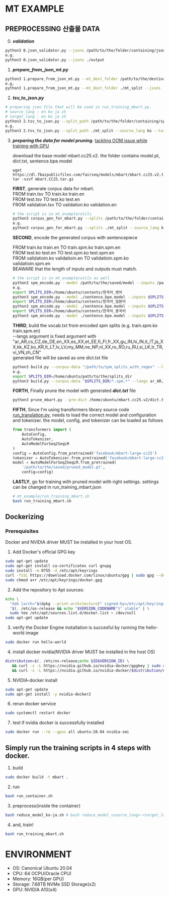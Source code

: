 # MT EXAMPLE

## PREPROCESSING 산출물 DATA

0. **_validation_**

```bash
python3 0.json_validator.py --jsons /path/to/the/folder/containing/json/files
e.g.
python3 0.json_validator.py --jsons ./output
```

1. **_prepare_from_json_mt.py_**

```bash
python3 1.prepare_from_json_mt.py --mt_dest_folder /path/to/the/destination/folder --jsons /path/to/the/folder/containing/jsons
e.g.
python3 1.prepare_from_json_mt.py --mt_dest_folder ./mt_split --jsons ./output/한국어(KO)_영어(EN)

```

2. **_tsv_to_json.py_**

```bash
# preparing json file that will be used in run_training_mbart.py.
# source_lang : en ko ja zh
# target_lang : en ko ja zh
python3 2.tsv_to_json.py --split_path /path/to/the/folder/containing/splits.tsv --source_lang source_lang --target_lang target_lang
e.g.
python3 2.tsv_to_json.py --split_path ./mt_split --source_lang ko --target_lang en
```

3. **_preparing the data for model pruning_**. [tackling OOM issue while training with GPU](https://github.com/facebookresearch/fairseq/issues/2120)

   download the base model mbart.cc25.v2. the folder contains model.pt, dict.txt, sentence.bpe.model

   ```
   wget https://dl.fbaipublicfiles.com/fairseq/models/mbart/mbart.cc25.v2.tar.gz
   tar -xzvf mbart.CC25.tar.gz
   ```

   **FIRST**, generate corpus data for mbart.  
   FROM train.tsv TO train.ko train.en  
   FROM test.tsv TO test.ko test.en  
   FROM validation.tsv TO validation.ko validation.en

   ```bash
   # the script is in mt_example/utils
   python3 corpus_gen_for_mbart.py --splits /path/to/the/folder/containing/splits --source_lang source_lang --target_lang target_lang
   e.g.
   python3 corpus_gen_for_mbart.py --splits ./mt_split --source_lang ko --target_lang en
   ```

   **SECOND**, encode the generated corpus with sentencepiece

   FROM train.ko train.en TO train.spm.ko train.spm.en  
   FROM test.ko test.en TO test.spm.ko test.spm.en  
   FROM validatioin.ko validatioin.en TO validatioin.spm.ko validatioin.spm.en  
   BEAWARE that the length of inputs and outputs must match.

   ```bash
   # the script is in mt_example/utils as well
   python3 spm_encode.py --model /path/to/the/saved/model --inputs /path/to/train.ko /path/to/train.en --outputs /path/to/train.spm.ko /path/to/train.spm.en --min_length 10 --max_length 512
   e.g.
   export SPLITS_DIR=/home/ubuntu/contents/한국어_영어
   python3 spm_encode.py --model ./sentence.bpe.model --inputs $SPLITS_DIR/train.ko $SPLITS_DIR/train.en $SPLITS_DIR/test.ko $SPLITS_DIR/test.en $SPLITS_DIR/validation.ko $SPLITS_DIR/validation.en --outputs $SPLITS_DIR/train.spm.ko $SPLITS_DIR/train.spm.en $SPLITS_DIR/test.spm.ko $SPLITS_DIR/test.spm.en $SPLITS_DIR/validation.spm.ko $SPLITS_DIR/validation.spm.en
   export SPLITS_DIR=/home/ubuntu/contents/한국어_일본어
   python3 spm_encode.py --model ./sentence.bpe.model --inputs $SPLITS_DIR/train.ko $SPLITS_DIR/train.ja $SPLITS_DIR/test.ko $SPLITS_DIR/test.ja $SPLITS_DIR/validation.ko $SPLITS_DIR/validation.ja --outputs $SPLITS_DIR/train.spm.ko $SPLITS_DIR/train.spm.ja $SPLITS_DIR/test.spm.ko $SPLITS_DIR/test.spm.ja $SPLITS_DIR/validation.spm.ko $SPLITS_DIR/validation.spm.ja
   export SPLITS_DIR=/home/ubuntu/contents/한국어_중국어
   python3 spm_encode.py --model ./sentence.bpe.model --inputs $SPLITS_DIR/train.ko $SPLITS_DIR/train.zh $SPLITS_DIR/test.ko $SPLITS_DIR/test.zh $SPLITS_DIR/validation.ko $SPLITS_DIR/validation.zh --outputs $SPLITS_DIR/train.spm.ko $SPLITS_DIR/train.spm.zh $SPLITS_DIR/test.spm.ko $SPLITS_DIR/test.spm.zh $SPLITS_DIR/validation.spm.ko $SPLITS_DIR/validation.spm.zh

   ```

   **THIRD**, build the vocab.txt from encoded spm splits (e.g. train.spm.ko train.spm.en)  
   --langs argument is fixed argument with "ar_AR,cs_CZ,de_DE,en_XX,es_XX,et_EE,fi_FI,fr_XX,gu_IN,hi_IN,it_IT,ja_XX,kk_KZ,ko_KR,lt_LT,lv_LV,my_MM,ne_NP,nl_XX,ro_RO,ru_RU,si_LK,tr_TR,vi_VN,zh_CN"  
   generated file will be saved as one dict.txt file

   ```bash
   python3 build.py --corpus-data "/path/to/spm_splits_with_regex" --langs ar_AR,cs_CZ,de_DE,en_XX,es_XX,et_EE,fi_FI,fr_XX,gu_IN,hi_IN,it_IT,ja_XX,kk_KZ,ko_KR,lt_LT,lv_LV,my_MM,ne_NP,nl_XX,ro_RO,ru_RU,si_LK,tr_TR,vi_VN,zh_CN --output /path/to/the/folder/dict.txt
   e.g.
   export SPLITS_DIR=/home/ubuntu/path/to/the/splits_dir
   python3 build.py --corpus-data "$SPLITS_DIR/*.spm.*" --langs ar_AR,cs_CZ,de_DE,en_XX,es_XX,et_EE,fi_FI,fr_XX,gu_IN,hi_IN,it_IT,ja_XX,kk_KZ,ko_KR,lt_LT,lv_LV,my_MM,ne_NP,nl_XX,ro_RO,ru_RU,si_LK,tr_TR,vi_VN,zh_CN --output ../ft/dict.txt
   ```

   **FORTH**, Finally prune the model with generated **_dict.txt_** file

   ```bash
   python3 prune_mbart.py --pre-dict /home/ubuntu/mbart.cc25.v2/dict.txt --ft-dict ../ft/dict.txt --langs ar_AR,cs_CZ,de_DE,en_XX,es_XX,et_EE,fi_FI,fr_XX,gu_IN,hi_IN,it_IT,ja_XX,kk_KZ,ko_KR,lt_LT,lv_LV,my_MM,ne_NP,nl_XX,ro_RO,ru_RU,si_LK,tr_TR,vi_VN,zh_CN --output ../reduced_model
   ```

   **FIFTH**, Since I'm using transformers library source code [run_translation.py](https://github.com/huggingface/transformers/blob/main/examples/pytorch/translation/run_translation.py), needs to load the correct model and configuration and tokenizer.
   the model, config, and tokenizer can be loaded as follows

   ```python
   from transformers import (
       AutoConfig,
       AutoTokenizer,
       AutoModelForSeq2SeqLM
   )
   config = AutoConfig.from_pretrained('facebook/mbart-large-cc25')
   tokenizer = AutoTokenizer.from_pretrained('facebook/mbart-large-cc25')
   model = AutoModelForSeq2SeqLM.from_pretrained(
       '/path/to/the/saved/pruned_model.pt',
       config=config)
   ```

   **LASTLY**, go for training with pruned model with right settings. settings can be changed in run_training_mbart.json

   ```bash
   # mt_example/run_training_mbart.sh
   bash run_training_mbart.sh
   ```
## Dockerizing
### Prerequisites
Docker and NVIDIA driver MUST be installed in your host OS. 
1. Add Docker's official GPG key
```bash
sudo apt-get update
sudo apt-get install ca-certificates curl gnupg
sudo install -m 0755 -d /etc/apt/keyrings
curl -fsSL https://download.docker.com/linux/ubuntu/gpg | sudo gpg --dearmor -o /etc/apt/keyrings/docker.gpg
sudo chmod a+r /etc/apt/keyrings/docker.gpg
```
2. Add the repository to Apt sources:
```bash
echo \
  "deb [arch="$(dpkg --print-architecture)" signed-by=/etc/apt/keyrings/docker.gpg] https://download.docker.com/linux/ubuntu \
  "$(. /etc/os-release && echo "$VERSION_CODENAME")" stable" | \
  sudo tee /etc/apt/sources.list.d/docker.list > /dev/null
sudo apt-get update
```
3. verify the Docker Engine installation is succesful by running the hello-world image
```bash
sudo docker run hello-world
```
4. install docker nvidia(NVIDIA driver MUST be installed in the host OS)
```bash
distribution=$(. /etc/os-release;echo $ID$VERSION_ID) \
   && curl -s -L https://nvidia.github.io/nvidia-docker/gpgkey | sudo apt-key add - \
   && curl -s -L https://nvidia.github.io/nvidia-docker/$distribution/nvidia-docker.list | sudo tee /etc/apt/sources.list.d/nvidia-docker.list
```
5. NVIDIA-docker install
```bash
sudo apt-get update
sudo apt-get install -y nvidia-docker2
```
6. rerun docker service
```bash
sudo systemctl restart docker
```
7. test if nvidia docker is successfully installed
```bash
sudo docker run --rm --gpus all ubuntu:20.04 nvidia-smi
```
## Simply run the training scripts in 4 steps with docker. 
1. build 
```bash
sudo docker build -t mbart .
```
2. run
```bash
bash run_container.sh
``` 
3. preprocess(inside the container)
```bash
bash reduce_model_ko-ja.sh # bash reduce_model_<source_lang>-<target_lang>.sh
```
4. and, train!
```bash
bash run_training_mbart.sh
```
# ENVIRONMENT
- OS: Canonical Ubuntu 20.04 
- CPU: 64 OCPU(Oracle CPU)
- Memory: 16GB(per GPU)
- Storage: 7.68TB NVMe SSD Storage(x2)
- GPU: NVIDIA A10(x4)